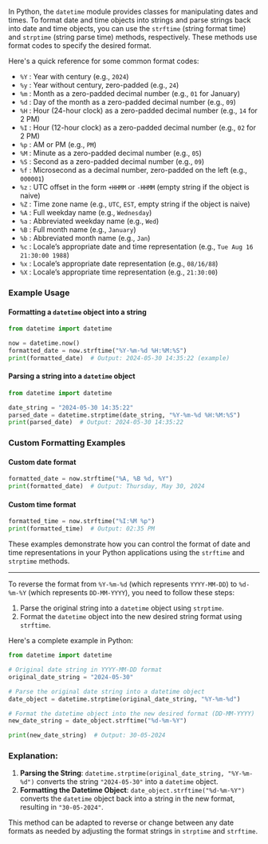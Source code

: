 In Python, the `datetime` module provides classes for manipulating dates and times. To format date and time objects into strings and parse strings back into date and time objects, you can use the `strftime` (string format time) and `strptime` (string parse time) methods, respectively. These methods use format codes to specify the desired format.

Here's a quick reference for some common format codes:

- `%Y` : Year with century (e.g., `2024`)
- `%y` : Year without century, zero-padded (e.g., `24`)
- `%m` : Month as a zero-padded decimal number (e.g., `01` for January)
- `%d` : Day of the month as a zero-padded decimal number (e.g., `09`)
- `%H` : Hour (24-hour clock) as a zero-padded decimal number (e.g., `14` for 2 PM)
- `%I` : Hour (12-hour clock) as a zero-padded decimal number (e.g., `02` for 2 PM)
- `%p` : AM or PM (e.g., `PM`)
- `%M` : Minute as a zero-padded decimal number (e.g., `05`)
- `%S` : Second as a zero-padded decimal number (e.g., `09`)
- `%f` : Microsecond as a decimal number, zero-padded on the left (e.g., `000001`)
- `%z` : UTC offset in the form `+HHMM` or `-HHMM` (empty string if the object is naive)
- `%Z` : Time zone name (e.g., `UTC`, `EST`, empty string if the object is naive)
- `%A` : Full weekday name (e.g., `Wednesday`)
- `%a` : Abbreviated weekday name (e.g., `Wed`)
- `%B` : Full month name (e.g., `January`)
- `%b` : Abbreviated month name (e.g., `Jan`)
- `%c` : Locale’s appropriate date and time representation (e.g., `Tue Aug 16 21:30:00 1988`)
- `%x` : Locale’s appropriate date representation (e.g., `08/16/88`)
- `%X` : Locale’s appropriate time representation (e.g., `21:30:00`)

### Example Usage

#### Formatting a `datetime` object into a string

```python
from datetime import datetime

now = datetime.now()
formatted_date = now.strftime("%Y-%m-%d %H:%M:%S")
print(formatted_date)  # Output: 2024-05-30 14:35:22 (example)
```

#### Parsing a string into a `datetime` object

```python
from datetime import datetime

date_string = "2024-05-30 14:35:22"
parsed_date = datetime.strptime(date_string, "%Y-%m-%d %H:%M:%S")
print(parsed_date)  # Output: 2024-05-30 14:35:22
```

### Custom Formatting Examples

#### Custom date format

```python
formatted_date = now.strftime("%A, %B %d, %Y")
print(formatted_date)  # Output: Thursday, May 30, 2024
```

#### Custom time format

```python
formatted_time = now.strftime("%I:%M %p")
print(formatted_time)  # Output: 02:35 PM
```

These examples demonstrate how you can control the format of date and time representations in your Python applications using the `strftime` and `strptime` methods.

---

To reverse the format from `%Y-%m-%d` (which represents `YYYY-MM-DD`) to `%d-%m-%Y` (which represents `DD-MM-YYYY`), you need to follow these steps:

1. Parse the original string into a `datetime` object using `strptime`.
2. Format the `datetime` object into the new desired string format using `strftime`.

Here's a complete example in Python:

```python
from datetime import datetime

# Original date string in YYYY-MM-DD format
original_date_string = "2024-05-30"

# Parse the original date string into a datetime object
date_object = datetime.strptime(original_date_string, "%Y-%m-%d")

# Format the datetime object into the new desired format (DD-MM-YYYY)
new_date_string = date_object.strftime("%d-%m-%Y")

print(new_date_string)  # Output: 30-05-2024
```

### Explanation:

1. **Parsing the String**: `datetime.strptime(original_date_string, "%Y-%m-%d")` converts the string `"2024-05-30"` into a `datetime` object.
2. **Formatting the Datetime Object**: `date_object.strftime("%d-%m-%Y")` converts the `datetime` object back into a string in the new format, resulting in `"30-05-2024"`.

This method can be adapted to reverse or change between any date formats as needed by adjusting the format strings in `strptime` and `strftime`.